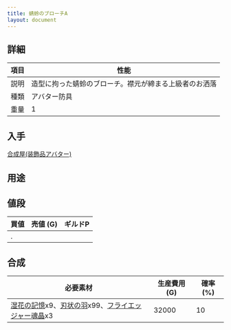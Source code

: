```yaml
---
title: 蜻蛉のブローチA
layout: document
---
```

## 詳細

|項目|性能|
|---|---|
|説明|造型に拘った蜻蛉のブローチ。襟元が締まる上級者のお洒落|
|種類|アバター防具|
|重量|1|

## 入手

[合成屋(装飾品アバター)](合成屋(装飾品アバター))

## 用途

## 値段

|買値|売値 (G)|ギルドP|
|---|---|---|
|.|||

## 合成

|必要素材|生産費用 (G)|確率 (%)|
|---|---|---|
|[湿花の記憶](湿花の記憶)x9、[刃状の羽](刃状の羽)x99、[フライエッジャー魂晶](フライエッジャー魂晶)x3|32000|10|

